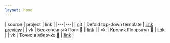 ```yaml
---
layout: home
---
```


| source | project | link |
|---|---|
| git | Defold top-down template | [link](https://github.com/abbdulbinladen/topdown) [preview](https://abbdulbinladen.github.io/topdown/) |
| vk | Бесконечный Понг 🏓 | [link](https://vk.com/endless_pong) |
| vk | Кролик Попрыгун 🐰 | [link](https://vk.com/app7920816_224298021) |
| vk | Точно в яблочко 🎯 | [link](https://vk.com/arrow_hit) |
